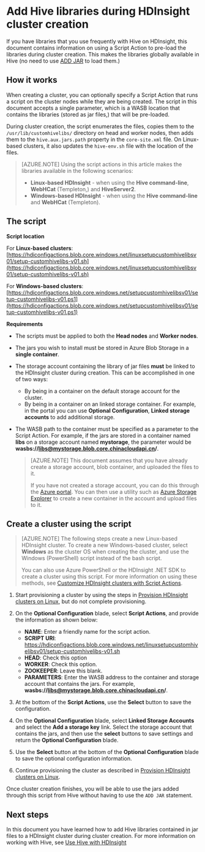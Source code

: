 <properties
    pageTitle="Add Hive libraries during HDInsight cluster creation | Azure"
    description="Learn how to add Hive libraries (jar files,) to an HDInsight cluster during cluster creation."
    services="hdinsight"
    documentationcenter=""
    author="Blackmist"
    manager="jhubbard"
    editor="cgronlun" />
<tags
    ms.assetid="2fd74b8d-c006-45c6-a9e2-72ff5d2d978a"
    ms.service="hdinsight"
    ms.devlang="na"
    ms.topic="article"
    ms.tgt_pltfrm="na"
    ms.workload="big-data"
    ms.date="09/20/2016"
    wacn.date=""
    ms.author="larryfr" />

# Add Hive libraries during HDInsight cluster creation
If you have libraries that you use frequently with Hive on HDInsight, this document contains information on using a Script Action to pre-load the libraries during cluster creation. This makes the libraries globally available in Hive (no need to use [ADD JAR](https://cwiki.apache.org/confluence/display/Hive/LanguageManual+Cli) to load them.)

## How it works
When creating a cluster, you can optionally specify a Script Action that runs a script on the cluster nodes while they are being created. The script in this document accepts a single parameter, which is a WASB location that contains the libraries (stored as jar files,) that will be pre-loaded.

During cluster creation, the script enumerates the files, copies them to the `/usr/lib/customhivelibs/` directory on head and worker nodes, then adds them to the `hive.aux.jars.path` property in the `core-site.xml` file. On Linux-based clusters, it also updates the `hive-env.sh` file with the location of the files.

> [AZURE.NOTE]
> Using the script actions in this article makes the libraries available in the following scenarios:
>
> * **Linux-based HDInsight** - when using the **Hive command-line**, **WebHCat** (Templeton,) and **HiveServer2**.
> * **Windows-based HDInsight** - when using the **Hive command-line** and **WebHCat** (Templeton).
>
>

## The script
**Script location**

For **Linux-based clusters**: [https://hdiconfigactions.blob.core.windows.net/linuxsetupcustomhivelibsv01/setup-customhivelibs-v01.sh](https://hdiconfigactions.blob.core.windows.net/linuxsetupcustomhivelibsv01/setup-customhivelibs-v01.sh)

For **Windows-based clusters**: [https://hdiconfigactions.blob.core.windows.net/setupcustomhivelibsv01/setup-customhivelibs-v01.ps1](https://hdiconfigactions.blob.core.windows.net/setupcustomhivelibsv01/setup-customhivelibs-v01.ps1)

**Requirements**

* The scripts must be applied to both the **Head nodes** and **Worker nodes**.
* The jars you wish to install must be stored in Azure Blob Storage in a **single container**.
* The storage account containing the library of jar files **must** be linked to the HDInsight cluster during creation. This can be accomplished in one of two ways:

  * By being in a container on the default storage account for the cluster.
  * By being in a container on an linked storage container. For example, in the portal you can use **Optional Configuration**, **Linked storage accounts** to add additional storage.
* The WASB path to the container must be specified as a parameter to the Script Action. For example, if the jars are stored in a container named **libs** on a storage account named **mystorage**, the parameter would be **wasbs://libs@mystorage.blob.core.chinacloudapi.cn/**.

  > [AZURE.NOTE]
  > This document assumes that you have already create a storage account, blob container, and uploaded the files to it.
  >
  > If you have not created a storage account, you can do this through the [Azure portal](https://portal.azure.cn). You can then use a utility such as [Azure Storage Explorer](http://storageexplorer.com/) to create a new container in the account and upload files to it.
  >
  >

## Create a cluster using the script
> [AZURE.NOTE]
> The following steps create a new Linux-based HDInsight cluster. To create a new Windows-based cluster, select **Windows** as the cluster OS when creating the cluster, and use the Windows (PowerShell) script instead of the bash script.
>
> You can also use Azure PowerShell or the HDInsight .NET SDK to create a cluster using this script. For more information on using these methods, see [Customize HDInsight clusters with Script Actions](/documentation/articles/hdinsight-hadoop-customize-cluster-v1/).
>
>

1. Start provisioning a cluster by using the steps in [Provision HDInsight clusters on Linux](/documentation/articles/hdinsight-provision-clusters-v1/), but do not complete provisioning.
2. On the **Optional Configuration** blade, select **Script Actions**, and provide the information as shown below:

   * **NAME**: Enter a friendly name for the script action.
   * **SCRIPT URI**: https://hdiconfigactions.blob.core.windows.net/linuxsetupcustomhivelibsv01/setup-customhivelibs-v01.sh
   * **HEAD**: Check this option
   * **WORKER**: Check this option.
   * **ZOOKEEPER**: Leave this blank.
   * **PARAMETERS**: Enter the WASB address to the container and storage account that contains the jars. For example, **wasbs://libs@mystorage.blob.core.chinacloudapi.cn/**.
3. At the bottom of the **Script Actions**, use the **Select** button to save the configuration.
4. On the **Optional Configuration** blade, select **Linked Storage Accounts** and select the **Add a storage key** link. Select the storage account that contains the jars, and then use the **select** buttons to save settings and return the **Optional Configuration** blade.
5. Use the **Select** button at the bottom of the **Optional Configuration** blade to save the optional configuration information.
6. Continue provisioning the cluster as described in [Provision HDInsight clusters on Linux](/documentation/articles/hdinsight-provision-clusters-v1/).

Once cluster creation finishes, you will be able to use the jars added through this script from Hive without having to use the `ADD JAR` statement.

## Next steps
In this document you have learned how to add Hive libraries contained in jar files to a HDInsight cluster during cluster creation. For more information on working with Hive, see [Use Hive with HDInsight](/documentation/articles/hdinsight-use-hive/)
